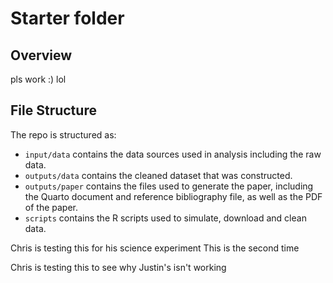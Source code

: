 # Starter folder

## Overview

pls work :) lol

## File Structure

The repo is structured as:

- `input/data` contains the data sources used in analysis including the raw data.
- `outputs/data` contains the cleaned dataset that was constructed.
- `outputs/paper` contains the files used to generate the paper, including the Quarto document and reference bibliography file, as well as the PDF of the paper.
- `scripts` contains the R scripts used to simulate, download and clean data.

Chris is testing this for his science experiment This is the second time

Chris is testing this to see why Justin's isn't working
